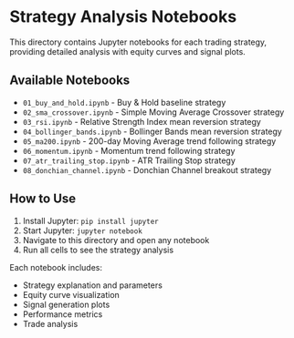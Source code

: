 # Strategy Analysis Notebooks

This directory contains Jupyter notebooks for each trading strategy, providing detailed analysis with equity curves and signal plots.

## Available Notebooks

- `01_buy_and_hold.ipynb` - Buy & Hold baseline strategy
- `02_sma_crossover.ipynb` - Simple Moving Average Crossover strategy
- `03_rsi.ipynb` - Relative Strength Index mean reversion strategy
- `04_bollinger_bands.ipynb` - Bollinger Bands mean reversion strategy
- `05_ma200.ipynb` - 200-day Moving Average trend following strategy
- `06_momentum.ipynb` - Momentum trend following strategy
- `07_atr_trailing_stop.ipynb` - ATR Trailing Stop strategy
- `08_donchian_channel.ipynb` - Donchian Channel breakout strategy

## How to Use

1. Install Jupyter: `pip install jupyter`
2. Start Jupyter: `jupyter notebook`
3. Navigate to this directory and open any notebook
4. Run all cells to see the strategy analysis

Each notebook includes:
- Strategy explanation and parameters
- Equity curve visualization
- Signal generation plots
- Performance metrics
- Trade analysis
